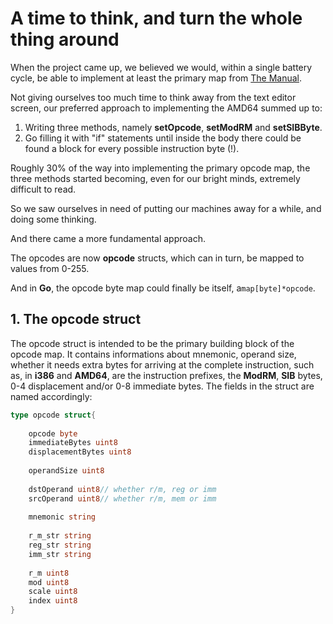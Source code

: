 # A time to think, and turn the whole thing around
When the project came up, we believed we would, within a single battery cycle, be able to implement at least the primary map from [The Manual](https://www.amd.com/system/files/TechDocs/24594.pdf).

Not giving ourselves too much time to think away from the text editor screen, our preferred approach to implementing the AMD64 summed up to:

1. Writing three methods, namely **setOpcode**, **setModRM** and **setSIBByte**.
2. Go filling it with "if" statements until inside the body there could be found a block for every possible instruction byte (!).

Roughly 30% of the way into implementing the primary opcode map, the three methods started becoming, even for our bright minds, extremely difficult to read.

So we saw ourselves in need of putting our machines away for a while, and doing some thinking.

And there came a more fundamental approach.

The opcodes are now **opcode** structs, which can in turn, be mapped to values from 0-255.

And in **Go**, the opcode byte map could finally be itself, a```map[byte]*opcode```.

## 1. The opcode struct

The opcode struct is intended to be the primary building block of the opcode map. It contains informations about mnemonic, operand size, whether it needs extra bytes for arriving at the complete instruction, such as, in **i386** and **AMD64**, are the instruction prefixes, the **ModRM**, **SIB** bytes, 0-4 displacement and/or 0-8 immediate bytes. The fields in the struct are named accordingly:

```Go
type opcode struct{
	
	opcode byte
	immediateBytes uint8
	displacementBytes uint8
	
	operandSize uint8
	
	dstOperand uint8// whether r/m, reg or imm
	srcOperand uint8// whether r/m, mem or imm
	
	mnemonic string
	
	r_m_str string
	reg_str string
	imm_str string
	
	r_m uint8
	mod uint8
	scale uint8
	index uint8
}
```